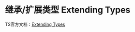 # 继承/扩展类型 Extending Types

TS官方文档：[Extending Types](https://www.typescriptlang.org/docs/handbook/2/objects.html#extending-typess)